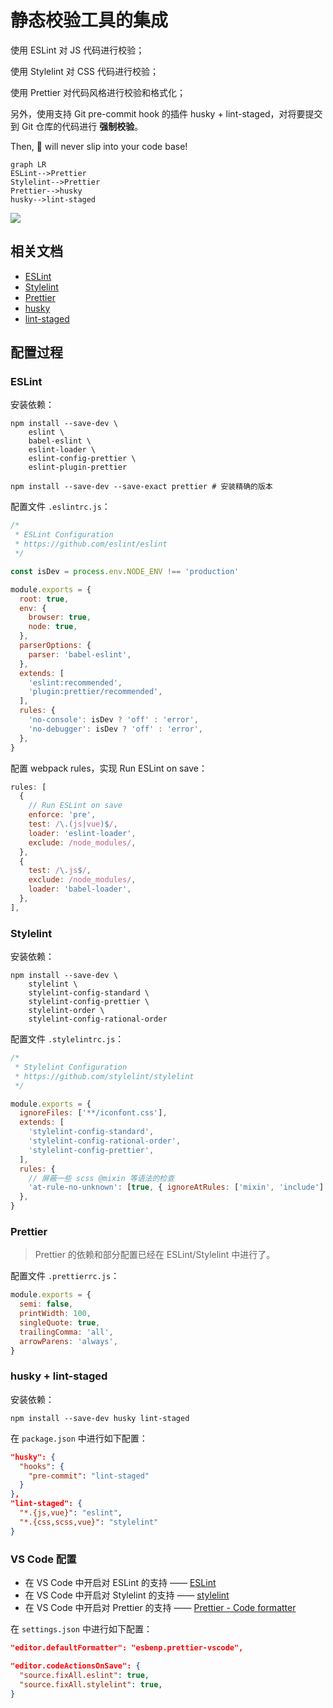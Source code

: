 # 静态校验工具的集成

使用 ESLint 对 JS 代码进行校验；

使用 Stylelint 对 CSS 代码进行校验；

使用 Prettier 对代码风格进行校验和格式化；

另外，使用支持 Git pre-commit hook 的插件 husky + lint-staged，对将要提交到 Git 仓库的代码进行 **强制校验**。

Then, 💩 will never slip into your code base!

```
graph LR
ESLint-->Prettier
Stylelint-->Prettier
Prettier-->husky
husky-->lint-staged
```

![](https://p6-juejin.byteimg.com/tos-cn-i-k3u1fbpfcp/4cbdff1bba7c43399dd3806a564496d1~tplv-k3u1fbpfcp-zoom-1.image)

## 相关文档

- [ESLint](https://github.com/eslint/eslint)
- [Stylelint](https://github.com/stylelint/stylelint)
- [Prettier](https://github.com/prettier/prettier)
- [husky](https://github.com/typicode/husky)
- [lint-staged](https://github.com/okonet/lint-staged)

## 配置过程

### ESLint

安装依赖：

```
npm install --save-dev \
    eslint \
    babel-eslint \
    eslint-loader \
    eslint-config-prettier \
    eslint-plugin-prettier

npm install --save-dev --save-exact prettier # 安装精确的版本
```

配置文件 `.eslintrc.js`：

```js
/*
 * ESLint Configuration
 * https://github.com/eslint/eslint
 */

const isDev = process.env.NODE_ENV !== 'production'

module.exports = {
  root: true,
  env: {
    browser: true,
    node: true,
  },
  parserOptions: {
    parser: 'babel-eslint',
  },
  extends: [
    'eslint:recommended',
    'plugin:prettier/recommended',
  ],
  rules: {
    'no-console': isDev ? 'off' : 'error',
    'no-debugger': isDev ? 'off' : 'error',
  },
}
```

配置 webpack rules，实现 Run ESLint on save：

```js
rules: [
  {
    // Run ESLint on save
    enforce: 'pre',
    test: /\.(js|vue)$/,
    loader: 'eslint-loader',
    exclude: /node_modules/,
  },
  {
    test: /\.js$/,
    exclude: /node_modules/,
    loader: 'babel-loader',
  },
],
```

### Stylelint

安装依赖：

```
npm install --save-dev \
    stylelint \
    stylelint-config-standard \
    stylelint-config-prettier \
    stylelint-order \
    stylelint-config-rational-order
```

配置文件 `.stylelintrc.js`：

```js
/*
 * Stylelint Configuration
 * https://github.com/stylelint/stylelint
 */

module.exports = {
  ignoreFiles: ['**/iconfont.css'],
  extends: [
    'stylelint-config-standard',
    'stylelint-config-rational-order',
    'stylelint-config-prettier',
  ],
  rules: {
    // 屏蔽一些 scss @mixin 等语法的检查
    'at-rule-no-unknown': [true, { ignoreAtRules: ['mixin', 'include'] }],
  },
}
```

### Prettier

> Prettier 的依赖和部分配置已经在 ESLint/Stylelint 中进行了。

配置文件 `.prettierrc.js`：

```js
module.exports = {
  semi: false,
  printWidth: 100,
  singleQuote: true,
  trailingComma: 'all',
  arrowParens: 'always',
}
```

### husky + lint-staged

安装依赖：

```
npm install --save-dev husky lint-staged
```

在 `package.json` 中进行如下配置：

```json
"husky": {
  "hooks": {
    "pre-commit": "lint-staged"
  }
},
"lint-staged": {
  "*.{js,vue}": "eslint",
  "*.{css,scss,vue}": "stylelint"
}
```

### VS Code 配置

- 在 VS Code 中开启对 ESLint 的支持 —— [ESLint](https://marketplace.visualstudio.com/items?itemName=dbaeumer.vscode-eslint)
- 在 VS Code 中开启对 Stylelint 的支持 —— [stylelint](https://marketplace.visualstudio.com/items?itemName=stylelint.vscode-stylelint)
- 在 VS Code 中开启对 Prettier 的支持 —— [Prettier - Code formatter](https://marketplace.visualstudio.com/items?itemName=esbenp.prettier-vscode)

在 `settings.json` 中进行如下配置：

```json
"editor.defaultFormatter": "esbenp.prettier-vscode",

"editor.codeActionsOnSave": {
  "source.fixAll.eslint": true,
  "source.fixAll.stylelint": true,
}
```
